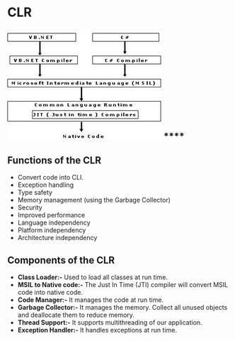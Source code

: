 # CLR

## ![](.gitbook/assets/import.png)        ****

## Functions of the CLR

* Convert code into CLI.
* Exception handling
* Type safety
* Memory management \(using the Garbage Collector\)
* Security
* Improved performance
* Language independency
* Platform independency
* Architecture independency

## **Components of the CLR**

* **Class Loader:-** Used to load all classes at run time.
* **MSIL to Native code:-** The Just In Time \(JTI\) compiler will convert MSIL code into native code.
* **Code Manager:-** It manages the code at run time.
* **Garbage Collector:-** It manages the memory. Collect all unused objects and deallocate them to reduce memory.
* **Thread Support:-** It supports multithreading of our application.
* **Exception Handler:-** It handles exceptions at run time.


